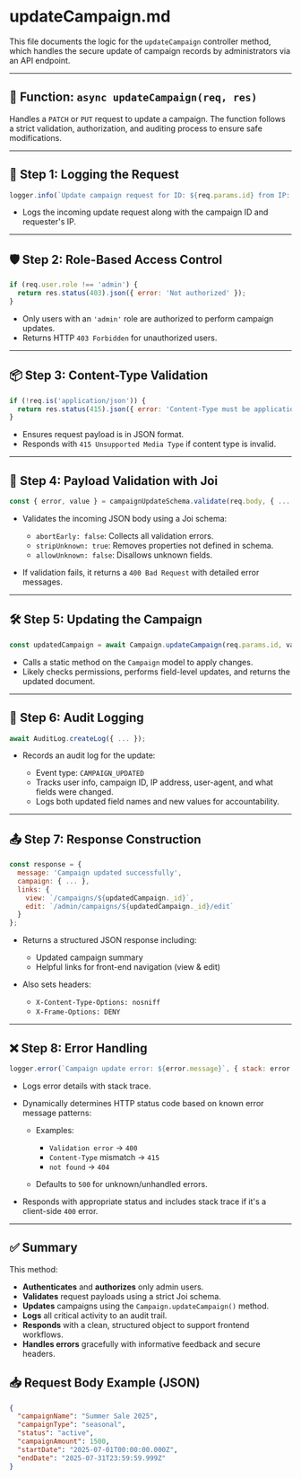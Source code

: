 # updateCampaign.md

This file documents the logic for the `updateCampaign` controller method, which handles the secure update of campaign records by administrators via an API endpoint.

---

## 🔄 Function: `async updateCampaign(req, res)`

Handles a `PATCH` or `PUT` request to update a campaign. The function follows a strict validation, authorization, and auditing process to ensure safe modifications.

---

## 🔐 Step 1: Logging the Request
```js
logger.info(`Update campaign request for ID: ${req.params.id} from IP: ${req.ip}`);
````

* Logs the incoming update request along with the campaign ID and requester's IP.

---

## 🛡️ Step 2: Role-Based Access Control

```js
if (req.user.role !== 'admin') {
  return res.status(403).json({ error: 'Not authorized' });
}
```

* Only users with an `'admin'` role are authorized to perform campaign updates.
* Returns HTTP `403 Forbidden` for unauthorized users.

---

## 📦 Step 3: Content-Type Validation

```js
if (!req.is('application/json')) {
  return res.status(415).json({ error: 'Content-Type must be application/json' });
}
```

* Ensures request payload is in JSON format.
* Responds with `415 Unsupported Media Type` if content type is invalid.

---

## 🧪 Step 4: Payload Validation with Joi

```js
const { error, value } = campaignUpdateSchema.validate(req.body, { ... });
```

* Validates the incoming JSON body using a Joi schema:

  * `abortEarly: false`: Collects all validation errors.
  * `stripUnknown: true`: Removes properties not defined in schema.
  * `allowUnknown: false`: Disallows unknown fields.
* If validation fails, it returns a `400 Bad Request` with detailed error messages.

---

## 🛠️ Step 5: Updating the Campaign

```js
const updatedCampaign = await Campaign.updateCampaign(req.params.id, value, req.user._id);
```

* Calls a static method on the `Campaign` model to apply changes.
* Likely checks permissions, performs field-level updates, and returns the updated document.

---

## 🧾 Step 6: Audit Logging

```js
await AuditLog.createLog({ ... });
```

* Records an audit log for the update:

  * Event type: `CAMPAIGN_UPDATED`
  * Tracks user info, campaign ID, IP address, user-agent, and what fields were changed.
  * Logs both updated field names and new values for accountability.

---

## 📤 Step 7: Response Construction

```js
const response = {
  message: 'Campaign updated successfully',
  campaign: { ... },
  links: {
    view: `/campaigns/${updatedCampaign._id}`,
    edit: `/admin/campaigns/${updatedCampaign._id}/edit`
  }
};
```

* Returns a structured JSON response including:

  * Updated campaign summary
  * Helpful links for front-end navigation (view & edit)

* Also sets headers:

  * `X-Content-Type-Options: nosniff`
  * `X-Frame-Options: DENY`

---

## ❌ Step 8: Error Handling

```js
logger.error(`Campaign update error: ${error.message}`, { stack: error.stack });
```

* Logs error details with stack trace.

* Dynamically determines HTTP status code based on known error message patterns:

  * Examples:

    * `Validation error` → `400`
    * `Content-Type` mismatch → `415`
    * `not found` → `404`
  * Defaults to `500` for unknown/unhandled errors.

* Responds with appropriate status and includes stack trace if it's a client-side `400` error.

---

## ✅ Summary

This method:

* **Authenticates** and **authorizes** only admin users.
* **Validates** request payloads using a strict Joi schema.
* **Updates** campaigns using the `Campaign.updateCampaign()` method.
* **Logs** all critical activity to an audit trail.
* **Responds** with a clean, structured object to support frontend workflows.
* **Handles errors** gracefully with informative feedback and secure headers.

## 📥 Request Body Example (JSON)

```json
{
  "campaignName": "Summer Sale 2025",
  "campaignType": "seasonal",
  "status": "active",
  "campaignAmount": 1500,
  "startDate": "2025-07-01T00:00:00.000Z",
  "endDate": "2025-07-31T23:59:59.999Z"
}
